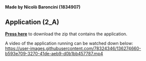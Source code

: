 **Made by Nicolò Baroncini (1834907)**
## Application (2_A)
**[Press here](https://drive.google.com/file/d/1CJtlTgCKAUS03fL33Lxss-KPURu8_Q_G/view?usp=sharing)** to download the zip that contains the application.

A video of the application running can be watched down below:
https://user-images.githubusercontent.com/78324346/136274660-b593e709-3270-41de-aeb9-d0b1bb457787.mp4

